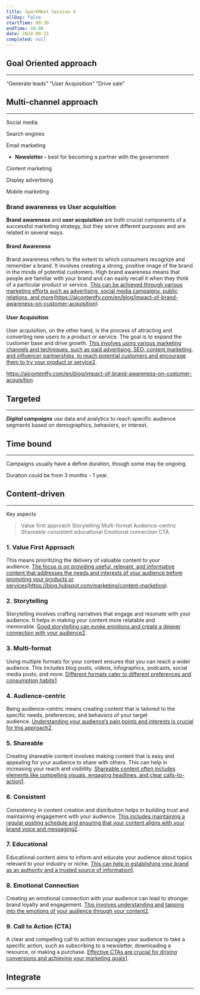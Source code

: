 ```yaml
---
title: SparkMeet Session 4
allDay: false
startTime: 09:30
endTime: 10:00
date: 2024-09-21
completed: null
---
```

## **Goal Oriented approach**
---
“Generate leads”
“User Acquisition”
“Drive sale”

## **Multi-channel approach**
---
Social media

Search engines

Email marketing 
- **Newsletter -** best for becoming a partner with the government 
  
Content marketing 

Display advertising 

Mobile marketing


### **Brand awareness vs User acquisition**

**Brand awareness** and **user acquisition** are both crucial components of a successful marketing strategy, but they serve different purposes and are related in several ways.

#### **Brand Awareness**

Brand awareness refers to the extent to which consumers recognize and remember a brand. It involves creating a strong, positive image of the brand in the minds of potential customers. High brand awareness means that people are familiar with your brand and can easily recall it when they think of a particular product or service. [This can be achieved through various marketing efforts such as advertising, social media campaigns, public relations, and more](https://aicontentfy.com/en/blog/impact-of-brand-awareness-on-customer-acquisition)(https://aicontentfy.com/en/blog/impact-of-brand-awareness-on-customer-acquisition).

#### **User Acquisition**

User acquisition, on the other hand, is the process of attracting and converting new users to a product or service. The goal is to expand the customer base and drive growth. [This involves using various marketing channels and techniques, such as paid advertising, SEO, content marketing, and influencer partnerships, to reach potential customers and encourage them to try your product or service](https://blog.logrocket.com/product-management/user-acquisition-strategies-mobile-apps-digital-products/)[2](https://blog.logrocket.com/product-management/user-acquisition-strategies-mobile-apps-digital-products/).


https://aicontentfy.com/en/blog/impact-of-brand-awareness-on-customer-acquisition 

## **Targeted**
---
***Digital campaigns*** use data and analytics to reach specific audience segments based on demographics, behaviors, or interest.

## **Time bound** 
---
Campaigns usually have a define duration, though some may be ongoing.

Duration could be from 3 months - 1 year.


## **Content-driven** 
---
Key aspects

> Value first approach
> Storytelling
> Multi-format
> Audience-centric 
> Shareable 
> consistent
> educational 
> Emotional connection
> CTA

### 1. Value First Approach

This means prioritizing the delivery of valuable content to your audience. [The focus is on providing useful, relevant, and informative content that addresses the needs and interests of your audience before promoting your products or services](https://blog.hubspot.com/marketing/content-marketing)(https://blog.hubspot.com/marketing/content-marketing).
### 2. Storytelling

Storytelling involves crafting narratives that engage and resonate with your audience. It helps in making your content more relatable and memorable. [Good storytelling can evoke emotions and create a deeper connection with your audience](https://www.forbes.com/councils/forbesagencycouncil/2020/08/20/seven-key-elements-of-effective-content-marketing/)[2](https://www.forbes.com/councils/forbesagencycouncil/2020/08/20/seven-key-elements-of-effective-content-marketing/).
### 3. Multi-format

Using multiple formats for your content ensures that you can reach a wider audience. This includes blog posts, videos, infographics, podcasts, social media posts, and more. [Different formats cater to different preferences and consumption habits](https://blog.hubspot.com/marketing/content-marketing)[1](https://blog.hubspot.com/marketing/content-marketing).
### 4. Audience-centric

Being audience-centric means creating content that is tailored to the specific needs, preferences, and behaviors of your target audience. [Understanding your audience’s pain points and interests is crucial for this approach](https://www.forbes.com/councils/forbesagencycouncil/2020/08/20/seven-key-elements-of-effective-content-marketing/)[2](https://www.forbes.com/councils/forbesagencycouncil/2020/08/20/seven-key-elements-of-effective-content-marketing/).
### 5. Shareable

Creating shareable content involves making content that is easy and appealing for your audience to share with others. This can help in increasing your reach and visibility. [Shareable content often includes elements like compelling visuals, engaging headlines, and clear calls-to-action](https://blog.hubspot.com/marketing/content-marketing)[1](https://blog.hubspot.com/marketing/content-marketing).

### 6. Consistent

Consistency in content creation and distribution helps in building trust and maintaining engagement with your audience. [This includes maintaining a regular posting schedule and ensuring that your content aligns with your brand voice and messaging](https://www.forbes.com/councils/forbesagencycouncil/2020/08/20/seven-key-elements-of-effective-content-marketing/)[2](https://www.forbes.com/councils/forbesagencycouncil/2020/08/20/seven-key-elements-of-effective-content-marketing/).

### 7. Educational

Educational content aims to inform and educate your audience about topics relevant to your industry or niche. [This can help in establishing your brand as an authority and a trusted source of information](https://blog.hubspot.com/marketing/content-marketing)[1](https://blog.hubspot.com/marketing/content-marketing).

### 8. Emotional Connection

Creating an emotional connection with your audience can lead to stronger brand loyalty and engagement. [This involves understanding and tapping into the emotions of your audience through your content](https://www.forbes.com/councils/forbesagencycouncil/2020/08/20/seven-key-elements-of-effective-content-marketing/)[2](https://www.forbes.com/councils/forbesagencycouncil/2020/08/20/seven-key-elements-of-effective-content-marketing/).

### 9. Call to Action (CTA)

A clear and compelling call to action encourages your audience to take a specific action, such as subscribing to a newsletter, downloading a resource, or making a purchase. [Effective CTAs are crucial for driving conversions and achieving your marketing goals](https://blog.hubspot.com/marketing/content-marketing)[1](https://blog.hubspot.com/marketing/content-marketing).

## **Integrate**
---
